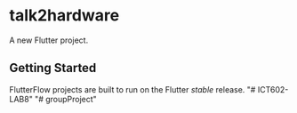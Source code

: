 # talk2hardware

A new Flutter project.

## Getting Started

FlutterFlow projects are built to run on the Flutter _stable_ release.
"# ICT602-LAB8" 
"# groupProject" 
